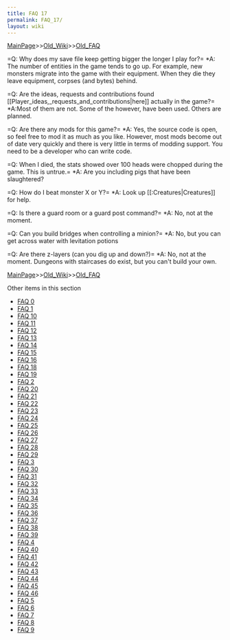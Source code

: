 ```yaml
---
title: FAQ 17
permalink: FAQ_17/
layout: wiki
---
```


[MainPage](/keeperrl_wiki/ "wikilink")>>[Old_Wiki](/keeperrl_wiki/Old_Wiki "wikilink")>>[Old_FAQ](/keeperrl_wiki/Old_FAQ "wikilink")

=Q: Why does my save file keep getting bigger the longer I play for?=
*A: The number of entities in the game tends to go up. For example, new monsters migrate into the game with their equipment. When they die they leave equipment, corpses (and bytes) behind.

=Q: Are the ideas, requests and contributions found [[Player_ideas,_requests_and_contributions|here]] actually in the game?=
*A:Most of them are not. Some of the however, have been used. Others are planned.

=Q: Are there any mods for this game?=
*A: Yes, the source code is open, so feel free to mod it as much as you like. However, most mods become out of date very quickly and there is very little in terms of modding support. You need to be a developer who can write code.

=Q: When I died, the stats showed over 100 heads were chopped during the game. This is untrue.=
*A: Are you including pigs that have been slaughtered?

=Q: How do I beat monster X or Y?=
*A: Look up [[:Creatures|Creatures]] for help.

=Q: Is there a guard room or a guard post command?=
*A: No, not at the moment.

=Q: Can you build bridges when controlling a minion?=
*A: No, but you can get across water with levitation potions

=Q: Are there z-layers (can you dig up and down?)=
*A: No, not at the moment. Dungeons with staircases do exist, but you can't build your own.

[MainPage](/keeperrl_wiki/ "wikilink")>>[Old_Wiki](/keeperrl_wiki/Old_Wiki "wikilink")>>[Old_FAQ](/keeperrl_wiki/Old_FAQ "wikilink")

Other items in this section
-    [FAQ 0](/keeperrl_wiki/FAQ_0 "wikilink")
-    [FAQ 1](/keeperrl_wiki/FAQ_1 "wikilink")
-    [FAQ 10](/keeperrl_wiki/FAQ_10 "wikilink")
-    [FAQ 11](/keeperrl_wiki/FAQ_11 "wikilink")
-    [FAQ 12](/keeperrl_wiki/FAQ_12 "wikilink")
-    [FAQ 13](/keeperrl_wiki/FAQ_13 "wikilink")
-    [FAQ 14](/keeperrl_wiki/FAQ_14 "wikilink")
-    [FAQ 15](/keeperrl_wiki/FAQ_15 "wikilink")
-    [FAQ 16](/keeperrl_wiki/FAQ_16 "wikilink")
-    [FAQ 18](/keeperrl_wiki/FAQ_18 "wikilink")
-    [FAQ 19](/keeperrl_wiki/FAQ_19 "wikilink")
-    [FAQ 2](/keeperrl_wiki/FAQ_2 "wikilink")
-    [FAQ 20](/keeperrl_wiki/FAQ_20 "wikilink")
-    [FAQ 21](/keeperrl_wiki/FAQ_21 "wikilink")
-    [FAQ 22](/keeperrl_wiki/FAQ_22 "wikilink")
-    [FAQ 23](/keeperrl_wiki/FAQ_23 "wikilink")
-    [FAQ 24](/keeperrl_wiki/FAQ_24 "wikilink")
-    [FAQ 25](/keeperrl_wiki/FAQ_25 "wikilink")
-    [FAQ 26](/keeperrl_wiki/FAQ_26 "wikilink")
-    [FAQ 27](/keeperrl_wiki/FAQ_27 "wikilink")
-    [FAQ 28](/keeperrl_wiki/FAQ_28 "wikilink")
-    [FAQ 29](/keeperrl_wiki/FAQ_29 "wikilink")
-    [FAQ 3](/keeperrl_wiki/FAQ_3 "wikilink")
-    [FAQ 30](/keeperrl_wiki/FAQ_30 "wikilink")
-    [FAQ 31](/keeperrl_wiki/FAQ_31 "wikilink")
-    [FAQ 32](/keeperrl_wiki/FAQ_32 "wikilink")
-    [FAQ 33](/keeperrl_wiki/FAQ_33 "wikilink")
-    [FAQ 34](/keeperrl_wiki/FAQ_34 "wikilink")
-    [FAQ 35](/keeperrl_wiki/FAQ_35 "wikilink")
-    [FAQ 36](/keeperrl_wiki/FAQ_36 "wikilink")
-    [FAQ 37](/keeperrl_wiki/FAQ_37 "wikilink")
-    [FAQ 38](/keeperrl_wiki/FAQ_38 "wikilink")
-    [FAQ 39](/keeperrl_wiki/FAQ_39 "wikilink")
-    [FAQ 4](/keeperrl_wiki/FAQ_4 "wikilink")
-    [FAQ 40](/keeperrl_wiki/FAQ_40 "wikilink")
-    [FAQ 41](/keeperrl_wiki/FAQ_41 "wikilink")
-    [FAQ 42](/keeperrl_wiki/FAQ_42 "wikilink")
-    [FAQ 43](/keeperrl_wiki/FAQ_43 "wikilink")
-    [FAQ 44](/keeperrl_wiki/FAQ_44 "wikilink")
-    [FAQ 45](/keeperrl_wiki/FAQ_45 "wikilink")
-    [FAQ 46](/keeperrl_wiki/FAQ_46 "wikilink")
-    [FAQ 5](/keeperrl_wiki/FAQ_5 "wikilink")
-    [FAQ 6](/keeperrl_wiki/FAQ_6 "wikilink")
-    [FAQ 7](/keeperrl_wiki/FAQ_7 "wikilink")
-    [FAQ 8](/keeperrl_wiki/FAQ_8 "wikilink")
-    [FAQ 9](/keeperrl_wiki/FAQ_9 "wikilink")
